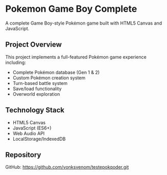 # Pokemon Game Boy Complete

A complete Game Boy-style Pokémon game built with HTML5 Canvas and JavaScript.

## Project Overview

This project implements a full-featured Pokémon game experience including:
- Complete Pokémon database (Gen 1 & 2)
- Custom Pokémon creation system
- Turn-based battle system
- Save/load functionality
- Overworld exploration

## Technology Stack

- HTML5 Canvas
- JavaScript (ES6+)
- Web Audio API
- LocalStorage/IndexedDB

## Repository

GitHub: https://github.com/vonksvenom/testepokqoder.git